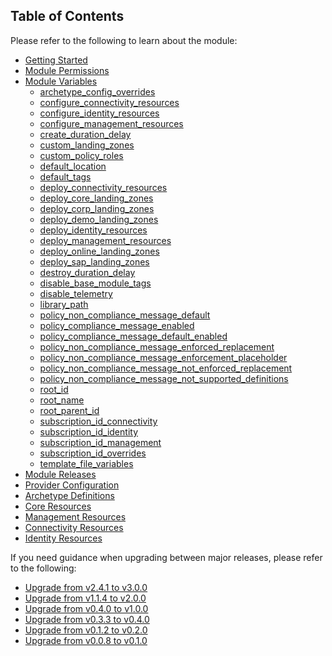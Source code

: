 <!-- markdownlint-disable first-line-h1 -->
## Table of Contents

Please refer to the following to learn about the module:

- [Getting Started][wiki_getting_started]
- [Module Permissions][wiki_module_permissions]
- [Module Variables][wiki_module_variables]
  - [archetype_config_overrides][wiki_module_variables_archetype_config_overrides]
  - [configure_connectivity_resources][wiki_module_variables_configure_connectivity_resources]
  - [configure_identity_resources][wiki_module_variables_configure_identity_resources]
  - [configure_management_resources][wiki_module_variables_configure_management_resources]
  - [create_duration_delay][wiki_module_variables_create_duration_delay]
  - [custom_landing_zones][wiki_module_variables_custom_landing_zones]
  - [custom_policy_roles][wiki_module_variables_custom_policy_roles]
  - [default_location][wiki_module_variables_default_location]
  - [default_tags][wiki_module_variables_default_tags]
  - [deploy_connectivity_resources][wiki_module_variables_deploy_connectivity_resources]
  - [deploy_core_landing_zones][wiki_module_variables_deploy_core_landing_zones]
  - [deploy_corp_landing_zones][wiki_module_variables_deploy_corp_landing_zones]
  - [deploy_demo_landing_zones][wiki_module_variables_deploy_demo_landing_zones]
  - [deploy_identity_resources][wiki_module_variables_deploy_identity_resources]
  - [deploy_management_resources][wiki_module_variables_deploy_management_resources]
  - [deploy_online_landing_zones][wiki_module_variables_deploy_online_landing_zones]
  - [deploy_sap_landing_zones][wiki_module_variables_deploy_sap_landing_zones]
  - [destroy_duration_delay][wiki_module_variables_destroy_duration_delay]
  - [disable_base_module_tags][wiki_module_variables_disable_base_module_tags]
  - [disable_telemetry][wiki_module_variables_disable_telemetry]
  - [library_path][wiki_module_variables_library_path]
  - [policy_non_compliance_message_default][wiki_module_variables_policy_non_compliance_message_default]
  - [policy_compliance_message_enabled][wiki_module_variables_policy_non_compliance_message_enabled]
  - [policy_compliance_message_default_enabled][wiki_module_variables_policy_non_compliance_message_default_enabled]
  - [policy_non_compliance_message_enforced_replacement][wiki_module_variables_policy_non_compliance_message_enforced_replacement]
  - [policy_non_compliance_message_enforcement_placeholder][wiki_module_variables_policy_non_compliance_message_enforcement_placeholder]
  - [policy_non_compliance_message_not_enforced_replacement][wiki_module_variables_policy_non_compliance_message_not_enforced_replacement]
  - [policy_non_compliance_message_not_supported_definitions][wiki_module_variables_policy_non_compliance_message_not_supported_definitions]
  - [root_id][wiki_module_variables_root_id]
  - [root_name][wiki_module_variables_root_name]
  - [root_parent_id][wiki_module_variables_root_parent_id]
  - [subscription_id_connectivity][wiki_module_variables_subscription_id_connectivity]
  - [subscription_id_identity][wiki_module_variables_subscription_id_identity]
  - [subscription_id_management][wiki_module_variables_subscription_id_management]
  - [subscription_id_overrides][wiki_module_variables_subscription_id_overrides]
  - [template_file_variables][wiki_module_variables_template_file_variables]
- [Module Releases][wiki_module_releases]
- [Provider Configuration][wiki_provider_configuration]
- [Archetype Definitions][wiki_archetype_definitions]
- [Core Resources][wiki_core_resources]
- [Management Resources][wiki_management_resources]
- [Connectivity Resources][wiki_connectivity_resources]
- [Identity Resources][wiki_identity_resources]

If you need guidance when upgrading between major releases, please refer to the following:

- [Upgrade from v2.4.1 to v3.0.0][wiki_upgrade_from_v2_4_1_to_v3_0_0]
- [Upgrade from v1.1.4 to v2.0.0][wiki_upgrade_from_v1_1_4_to_v2_0_0]
- [Upgrade from v0.4.0 to v1.0.0][wiki_upgrade_from_v0_4_0_to_v1_0_0]
- [Upgrade from v0.3.3 to v0.4.0][wiki_upgrade_from_v0_3_3_to_v0_4_0]
- [Upgrade from v0.1.2 to v0.2.0][wiki_upgrade_from_v0_1_2_to_v0_2_0]
- [Upgrade from v0.0.8 to v0.1.0][wiki_upgrade_from_v0_0_8_to_v0_1_0]

 [//]: # (************************)
 [//]: # (INSERT LINK LABELS BELOW)
 [//]: # (************************)

[wiki_getting_started]:               %5BUser-Guide%5D-Getting-Started "Wiki - Getting Started"
[wiki_module_permissions]:            %5BUser-Guide%5D-Module-Permissions "Wiki - Module Permissions"
[wiki_module_variables]:              %5BUser-Guide%5D-Module-Variables "Wiki - Module Variables"
[wiki_module_releases]:               %5BUser-Guide%5D-Module-Releases "Wiki - Module Releases"
[wiki_provider_configuration]:        %5BUser-Guide%5D-Provider-Configuration "Wiki - Provider Configuration"
[wiki_archetype_definitions]:         %5BUser-Guide%5D-Archetype-Definitions "Wiki - Archetype Definitions"
[wiki_core_resources]:                %5BUser-Guide%5D-Core-Resources "Wiki - Core Resources"
[wiki_management_resources]:          %5BUser-Guide%5D-Management-Resources "Wiki - Management Resources"
[wiki_connectivity_resources]:        %5BUser-Guide%5D-Connectivity-Resources "Wiki - Connectivity Resources"
[wiki_identity_resources]:            %5BUser-Guide%5D-Identity-Resources "Wiki - Identity Resources"
[wiki_upgrade_from_v2_4_1_to_v3_0_0]: %5BUser-Guide%5D-Upgrade-from-v2.4.1-to-v3.0.0 "Wiki - Upgrade from v2.4.1 to v3.0.0"
[wiki_upgrade_from_v1_1_4_to_v2_0_0]: %5BUser-Guide%5D-Upgrade-from-v1.1.4-to-v2.0.0 "Wiki - Upgrade from v1.1.4 to v2.0.0"
[wiki_upgrade_from_v0_4_0_to_v1_0_0]: %5BUser-Guide%5D-Upgrade-from-v0.4.0-to-v1.0.0 "Wiki - Upgrade from v0.4.0 to v1.0.0"
[wiki_upgrade_from_v0_3_3_to_v0_4_0]: %5BUser-Guide%5D-Upgrade-from-v0.3.3-to-v0.4.0 "Wiki - Upgrade from v0.3.3 to v0.4.0"
[wiki_upgrade_from_v0_1_2_to_v0_2_0]: %5BUser-Guide%5D-Upgrade-from-v0.1.2-to-v0.2.0 "Wiki - Upgrade from v0.1.2 to v0.2.0"
[wiki_upgrade_from_v0_0_8_to_v0_1_0]: %5BUser-Guide%5D-Upgrade-from-v0.0.8-to-v0.1.0 "Wiki - Upgrade from v0.0.8 to v0.1.0"

[wiki_module_variables_archetype_config_overrides]:                           %5BVariables%5D-archetype_config_overrides "Instructions for how to use the archetype_config_overrides variable."
[wiki_module_variables_configure_connectivity_resources]:                     %5BVariables%5D-configure_connectivity_resources "Instructions for how to use the configure_connectivity_resources variable."
[wiki_module_variables_configure_identity_resources]:                         %5BVariables%5D-configure_identity_resources "Instructions for how to use the configure_identity_resources variable."
[wiki_module_variables_configure_management_resources]:                       %5BVariables%5D-configure_management_resources "Instructions for how to use the configure_management_resources variable."
[wiki_module_variables_create_duration_delay]:                                %5BVariables%5D-create_duration_delay "Instructions for how to use the create_duration_delay variable."
[wiki_module_variables_custom_landing_zones]:                                 %5BVariables%5D-custom_landing_zones "Instructions for how to use the custom_landing_zones variable."
[wiki_module_variables_custom_policy_roles]:                                  %5BVariables%5D-custom_policy_roles "Instructions for how to use the custom_policy_roles variable."
[wiki_module_variables_default_location]:                                     %5BVariables%5D-default_location "Instructions for how to use the default_location variable."
[wiki_module_variables_default_tags]:                                         %5BVariables%5D-default_tags "Instructions for how to use the default_tags variable."
[wiki_module_variables_deploy_connectivity_resources]:                        %5BVariables%5D-deploy_connectivity_resources "Instructions for how to use the deploy_connectivity_resources variable."
[wiki_module_variables_deploy_core_landing_zones]:                            %5BVariables%5D-deploy_core_landing_zones "Instructions for how to use the deploy_core_landing_zones variable."
[wiki_module_variables_deploy_corp_landing_zones]:                            %5BVariables%5D-deploy_corp_landing_zones "Instructions for how to use the deploy_corp_landing_zones variable."
[wiki_module_variables_deploy_demo_landing_zones]:                            %5BVariables%5D-deploy_demo_landing_zones "Instructions for how to use the deploy_demo_landing_zones variable."
[wiki_module_variables_deploy_identity_resources]:                            %5BVariables%5D-deploy_identity_resources "Instructions for how to use the deploy_identity_resources variable."
[wiki_module_variables_deploy_management_resources]:                          %5BVariables%5D-deploy_management_resources "Instructions for how to use the deploy_management_resources variable."
[wiki_module_variables_deploy_online_landing_zones]:                          %5BVariables%5D-deploy_online_landing_zones "Instructions for how to use the deploy_online_landing_zones variable."
[wiki_module_variables_deploy_sap_landing_zones]:                             %5BVariables%5D-deploy_sap_landing_zones "Instructions for how to use the deploy_sap_landing_zones variable."
[wiki_module_variables_destroy_duration_delay]:                               %5BVariables%5D-destroy_duration_delay "Instructions for how to use the destroy_duration_delay variable."
[wiki_module_variables_disable_base_module_tags]:                             %5BVariables%5D-disable_base_module_tags "Instructions for how to use the disable_base_module_tags variable."
[wiki_module_variables_disable_telemetry]:                                    %5BVariables%5D-disable_telemetry "Instructions for how to use the disable_telemetry variable."
[wiki_module_variables_library_path]:                                         %5BVariables%5D-library_path "Instructions for how to use the library_path variable."
[wiki_module_variables_policy_non_compliance_message_default]:                %5BVariables%5D-policy_non_compliance_message_default "Instructions for how to use the policy_non_compliance_message_default variable."
[wiki_module_variables_policy_non_compliance_message_enabled]:            %5BVariables%5D-policy_non_compliance_message_enabled "Instructions for how to use the policy_non_compliance_message_enabled variable."
[wiki_module_variables_policy_non_compliance_message_default_enabled]:            %5BVariables%5D-policy_non_compliance_message_default_enabled "Instructions for how to use the policy_non_compliance_message_default_enabled variable."
[wiki_module_variables_policy_non_compliance_message_enforced_replacement]:       %5BVariables%5D-policy_non_compliance_message_enforced_replacement "Instructions for how to use the policy_non_compliance_message_enforced_replacement variable."
[wiki_module_variables_policy_non_compliance_message_enforcement_placeholder]:    %5BVariables%5D-policy_non_compliance_message_enforcement_placeholder "Instructions for how to use the policy_non_compliance_message_enforcement_placeholder variable."
[wiki_module_variables_policy_non_compliance_message_not_enforced_replacement]:   %5BVariables%5D-policy_non_compliance_message_not_enforced_replacement "Instructions for how to use the policy_non_compliance_message_not_enforced_replacement variable."
[wiki_module_variables_policy_non_compliance_message_not_supported_definitions]:  %5BVariables%5D-policy_non_compliance_message_not_supported_definitions "Instructions for how to use the policy_non_compliance_message_not_supported_definitions variable."
[wiki_module_variables_root_id]:                                              %5BVariables%5D-root_id "Instructions for how to use the root_id variable."
[wiki_module_variables_root_name]:                                            %5BVariables%5D-root_name "Instructions for how to use the root_name variable."
[wiki_module_variables_root_parent_id]:                                       %5BVariables%5D-root_parent_id "Instructions for how to use the root_parent_id variable."
[wiki_module_variables_subscription_id_connectivity]:                         %5BVariables%5D-subscription_id_connectivity "Instructions for how to use the subscription_id_connectivity variable."
[wiki_module_variables_subscription_id_identity]:                             %5BVariables%5D-subscription_id_identity "Instructions for how to use the subscription_id_identity variable."
[wiki_module_variables_subscription_id_management]:                           %5BVariables%5D-subscription_id_management "Instructions for how to use the subscription_id_management variable."
[wiki_module_variables_subscription_id_overrides]:                            %5BVariables%5D-subscription_id_overrides "Instructions for how to use the subscription_id_overrides variable."
[wiki_module_variables_template_file_variables]:                              %5BVariables%5D-template_file_variables "Instructions for how to use the template_file_variables variable."
